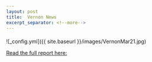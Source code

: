 ```yaml
---
layout: post
title:  Vernon News
excerpt_separator: <!--more-->
---
```


#### 

![_config.yml]({{ site.baseurl }}/images/VernonMar21.jpg)

[Read the full report here:](https://www.castanet.net/news/Vernon/325953/Men-s-Shed-Vernon-is-looking-for-a-larger-space-to-meet-its-growing-needs)
